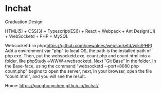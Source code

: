 # Inchat
Graduation Design

HTML(5) + CSS(3) + Typescript(ES6) + React + Webpack + Ant Design(UI) + WebSocketd + PHP + MySQL

Websocketd: in php(https://github.com/joewalnes/websocketd/wiki/PHP). Add a environment var "php" to local OS, the path is the installed path of php.exe. Then, put the websocketd.exe, count.php and count.html into a folder, like phpStudy->WWW->websocketd. Next "Git Base" in the folder. In the Base-face, using the command "websocketd --port=8080 php count.php" begins to open the server, next, in your browser, open the file "count.html", and you will see the result.


Home: https://gonghongchen.github.io/Inchat/